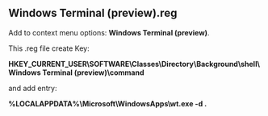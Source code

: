 
## Windows Terminal (preview).reg
Add to context menu options: **Windows Terminal (preview)**.

This .reg file create Key: 

**HKEY_CURRENT_USER\SOFTWARE\Classes\Directory\Background\shell\Windows Terminal (preview)\command** 

and add entry: 

**%LOCALAPPDATA%\\Microsoft\\WindowsApps\\wt.exe -d .**
